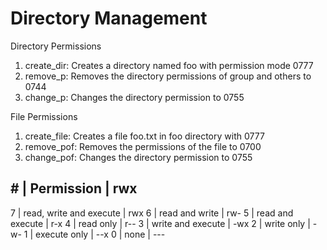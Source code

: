 # Directory Management

Directory Permissions
  1. create_dir: Creates a directory named foo with permission mode 0777
  2. remove_p: Removes the directory permissions of group and others to 0744
  3. change_p: Changes the directory permission to 0755

File Permissions
  1. create_file: Creates a file foo.txt in foo directory with 0777
  2. remove_pof: Removes the permissions of the file to 0700
  3. change_pof: Changes the directory permission to 0755

\# | Permission              | rwx
----------------------------------
7  | read, write and execute | rwx
6  | read and write          | rw-
5  | read and execute        | r-x
4  | read only               | r--
3  | write and execute       | -wx
2  | write only              | -w-
1  | execute only            | --x
0  | none                    | ---
